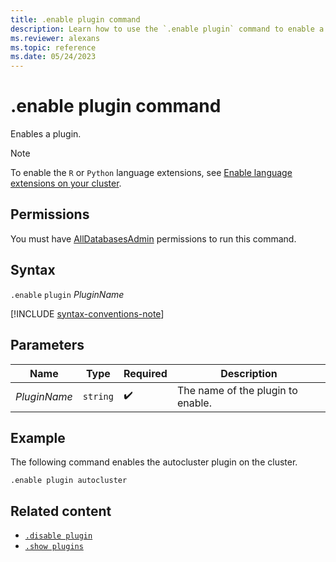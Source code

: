```yaml
---
title: .enable plugin command
description: Learn how to use the `.enable plugin` command to enable a plugin.
ms.reviewer: alexans
ms.topic: reference
ms.date: 05/24/2023
---
```

# .enable plugin command

Enables a plugin.

> [!NOTE]
> To enable the `R` or `Python` language extensions, see [Enable language extensions on your cluster](../../language-extensions.md#enable-language-extensions-on-your-cluster).

## Permissions

You must have [AllDatabasesAdmin](access-control/role-based-access-control.md) permissions to run this command.

## Syntax

`.enable` `plugin` *PluginName*

[!INCLUDE [syntax-conventions-note](../../includes/syntax-conventions-note.md)]

## Parameters

|Name|Type|Required|Description|
|--|--|--|--|
|*PluginName*| `string` | :heavy_check_mark:|The name of the plugin to enable.|

## Example

The following command enables the autocluster plugin on the cluster.

```kusto
.enable plugin autocluster
```

## Related content

* [`.disable plugin`](disable-plugin.md)
* [`.show plugins`](show-plugins.md)
